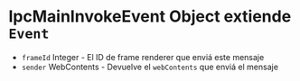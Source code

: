 # IpcMainInvokeEvent Object extiende `Event`

* `frameId` Integer - El ID de frame renderer que enviá este mensaje
* `sender` WebContents - Devuelve el `webContents` que enviá el mensaje

